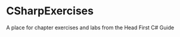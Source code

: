 CSharpExercises
===============

A place for chapter exercises and labs from the Head First C# Guide
